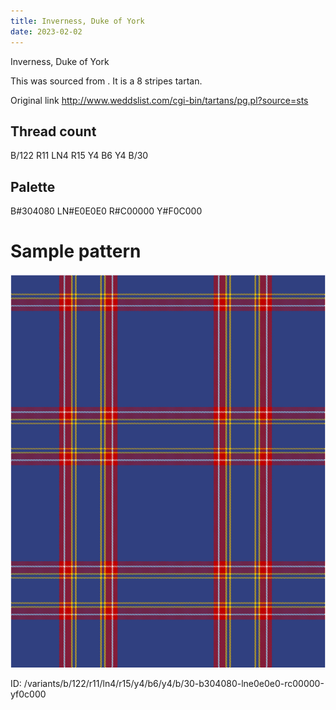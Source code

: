 ```yaml
---
title: Inverness, Duke of York
date: 2023-02-02
---
```

Inverness, Duke of York

This was sourced from <no value>.  It is a 8 stripes tartan.

Original link http://www.weddslist.com/cgi-bin/tartans/pg.pl?source=sts

## Thread count
B/122 R11 LN4 R15 Y4 B6 Y4 B/30

## Palette
B#304080 LN#E0E0E0 R#C00000 Y#F0C000

# Sample pattern

![Tartan detail](tartan.png "B/122 R11 LN4 R15 Y4 B6 Y4 B/30 tartan")

ID: /variants/b/122/r11/ln4/r15/y4/b6/y4/b/30-b304080-lne0e0e0-rc00000-yf0c000